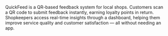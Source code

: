 QuickFeed is a QR-based feedback system for local shops. Customers scan a QR code to submit feedback instantly, earning loyalty points in return. Shopkeepers access real-time insights through a dashboard, helping them improve service quality and customer satisfaction — all without needing an app. 
